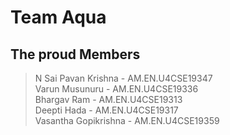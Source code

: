 # Team Aqua
## The proud Members
> N Sai Pavan Krishna - AM.EN.U4CSE19347<br>
> Varun Musunuru - AM.EN.U4CSE19336<br>
> Bhargav Ram - AM.EN.U4CSE19313<br>
> Deepti Hada - AM.EN.U4CSE19317<br>
> Vasantha Gopikrishna - AM.EN.U4CSE19359<br>
